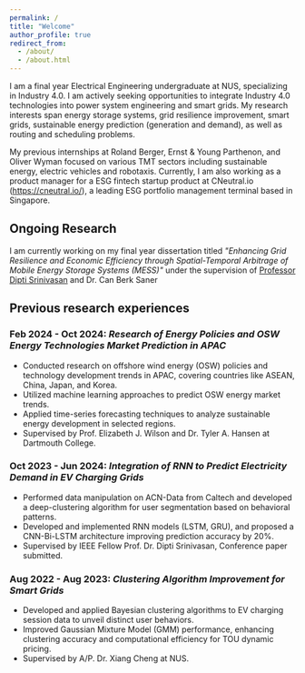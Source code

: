 ```yaml
---
permalink: /
title: "Welcome"
author_profile: true
redirect_from: 
  - /about/
  - /about.html
---
```


I am a final year Electrical Engineering undergraduate at NUS, specializing in Industry 4.0. I am actively seeking opportunities to integrate Industry 4.0 technologies into power system engineering and smart grids. My research interests span energy storage systems, grid resilience improvement, smart grids, sustainable energy prediction (generation and demand), as well as routing and scheduling problems.

My previous internships at Roland Berger, Ernst & Young Parthenon, and Oliver Wyman focused on various TMT sectors including sustainable energy, electric vehicles and robotaxis. Currently, I am also working as a product manager for a ESG fintech startup product at CNeutral.io (https://cneutral.io/), a leading ESG portfolio management terminal based in Singapore.

Ongoing Research
------
I am currently working on my final year dissertation titled *"Enhancing Grid Resilience and Economic Efficiency through Spatial-Temporal Arbitrage of Mobile Energy Storage Systems (MESS)"* under the supervision of [Professor Dipti Srinivasan](https://cde.nus.edu.sg/ece/staff/dipti-srinivasan/) and Dr. Can Berk Saner


Previous research experiences
------
### Feb 2024 - Oct 2024: *Research of Energy Policies and OSW Energy Technologies Market Prediction in APAC*

- Conducted research on offshore wind energy (OSW) policies and technology development trends in APAC, covering countries like ASEAN, China, Japan, and Korea.
- Utilized machine learning approaches to predict OSW energy market trends.
- Applied time-series forecasting techniques to analyze sustainable energy development in selected regions.
- Supervised by Prof. Elizabeth J. Wilson and Dr. Tyler A. Hansen at Dartmouth College.

### Oct 2023 - Jun 2024: *Integration of RNN to Predict Electricity Demand in EV Charging Grids*

- Performed data manipulation on ACN-Data from Caltech and developed a deep-clustering algorithm for user segmentation based on behavioral patterns.
- Developed and implemented RNN models (LSTM, GRU), and proposed a CNN-Bi-LSTM architecture improving prediction accuracy by 20%.
- Supervised by IEEE Fellow Prof. Dr. Dipti Srinivasan, Conference paper submitted.

### Aug 2022 - Aug 2023: *Clustering Algorithm Improvement for Smart Grids*

- Developed and applied Bayesian clustering algorithms to EV charging session data to unveil distinct user behaviors.
- Improved Gaussian Mixture Model (GMM) performance, enhancing clustering accuracy and computational efficiency for TOU dynamic pricing.
- Supervised by A/P. Dr. Xiang Cheng at NUS.
